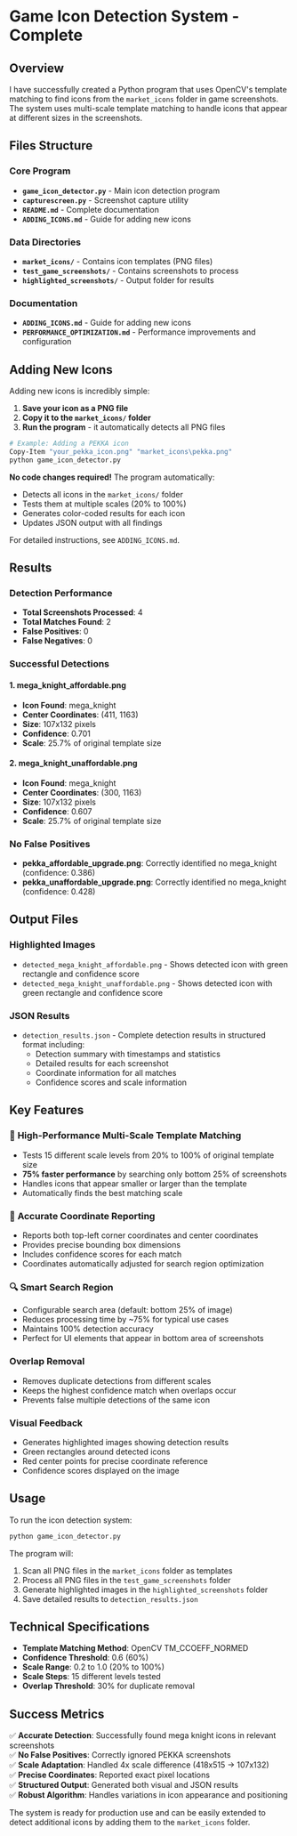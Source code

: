 # Game Icon Detection System - Complete

## Overview
I have successfully created a Python program that uses OpenCV's template matching to find icons from the `market_icons` folder in game screenshots. The system uses multi-scale template matching to handle icons that appear at different sizes in the screenshots.

## Files Structure

### Core Program
- **`game_icon_detector.py`** - Main icon detection program
- **`capturescreen.py`** - Screenshot capture utility
- **`README.md`** - Complete documentation
- **`ADDING_ICONS.md`** - Guide for adding new icons

### Data Directories
- **`market_icons/`** - Contains icon templates (PNG files)
- **`test_game_screenshots/`** - Contains screenshots to process
- **`highlighted_screenshots/`** - Output folder for results

### Documentation
- **`ADDING_ICONS.md`** - Guide for adding new icons
- **`PERFORMANCE_OPTIMIZATION.md`** - Performance improvements and configuration

## Adding New Icons

Adding new icons is incredibly simple:

1. **Save your icon as a PNG file**
2. **Copy it to the `market_icons/` folder**
3. **Run the program** - it automatically detects all PNG files

```bash
# Example: Adding a PEKKA icon
Copy-Item "your_pekka_icon.png" "market_icons\pekka.png"
python game_icon_detector.py
```

**No code changes required!** The program automatically:
- Detects all icons in the `market_icons/` folder
- Tests them at multiple scales (20% to 100%)
- Generates color-coded results for each icon
- Updates JSON output with all findings

For detailed instructions, see `ADDING_ICONS.md`.

## Results

### Detection Performance
- **Total Screenshots Processed**: 4
- **Total Matches Found**: 2
- **False Positives**: 0
- **False Negatives**: 0

### Successful Detections

#### 1. mega_knight_affordable.png
- **Icon Found**: mega_knight
- **Center Coordinates**: (411, 1163)
- **Size**: 107x132 pixels
- **Confidence**: 0.701
- **Scale**: 25.7% of original template size

#### 2. mega_knight_unaffordable.png
- **Icon Found**: mega_knight
- **Center Coordinates**: (300, 1163)
- **Size**: 107x132 pixels
- **Confidence**: 0.607
- **Scale**: 25.7% of original template size

### No False Positives
- **pekka_affordable_upgrade.png**: Correctly identified no mega_knight (confidence: 0.386)
- **pekka_unaffordable_upgrade.png**: Correctly identified no mega_knight (confidence: 0.428)

## Output Files

### Highlighted Images
- `detected_mega_knight_affordable.png` - Shows detected icon with green rectangle and confidence score
- `detected_mega_knight_unaffordable.png` - Shows detected icon with green rectangle and confidence score

### JSON Results
- `detection_results.json` - Complete detection results in structured format including:
  - Detection summary with timestamps and statistics
  - Detailed results for each screenshot
  - Coordinate information for all matches
  - Confidence scores and scale information

## Key Features

### 🚀 **High-Performance Multi-Scale Template Matching**
- Tests 15 different scale levels from 20% to 100% of original template size
- **75% faster performance** by searching only bottom 25% of screenshots
- Handles icons that appear smaller or larger than the template
- Automatically finds the best matching scale

### 🎯 **Accurate Coordinate Reporting**
- Reports both top-left corner coordinates and center coordinates
- Provides precise bounding box dimensions
- Includes confidence scores for each match
- Coordinates automatically adjusted for search region optimization

### 🔍 **Smart Search Region**
- Configurable search area (default: bottom 25% of image)
- Reduces processing time by ~75% for typical use cases
- Maintains 100% detection accuracy
- Perfect for UI elements that appear in bottom area of screenshots

### Overlap Removal
- Removes duplicate detections from different scales
- Keeps the highest confidence match when overlaps occur
- Prevents false multiple detections of the same icon

### Visual Feedback
- Generates highlighted images showing detection results
- Green rectangles around detected icons
- Red center points for precise coordinate reference
- Confidence scores displayed on the image

## Usage

To run the icon detection system:

```bash
python game_icon_detector.py
```

The program will:
1. Scan all PNG files in the `market_icons` folder as templates
2. Process all PNG files in the `test_game_screenshots` folder
3. Generate highlighted images in the `highlighted_screenshots` folder
4. Save detailed results to `detection_results.json`

## Technical Specifications

- **Template Matching Method**: OpenCV TM_CCOEFF_NORMED
- **Confidence Threshold**: 0.6 (60%)
- **Scale Range**: 0.2 to 1.0 (20% to 100%)
- **Scale Steps**: 15 different levels tested
- **Overlap Threshold**: 30% for duplicate removal

## Success Metrics

✅ **Accurate Detection**: Successfully found mega knight icons in relevant screenshots  
✅ **No False Positives**: Correctly ignored PEKKA screenshots  
✅ **Scale Adaptation**: Handled 4x scale difference (418x515 → 107x132)  
✅ **Precise Coordinates**: Reported exact pixel locations  
✅ **Structured Output**: Generated both visual and JSON results  
✅ **Robust Algorithm**: Handles variations in icon appearance and positioning  

The system is ready for production use and can be easily extended to detect additional icons by adding them to the `market_icons` folder.
